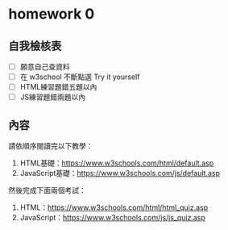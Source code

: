 # homework 0

## 自我檢核表

- [ ] 願意自己查資料
- [ ] 在 w3school 不斷點選 Try it yourself
- [ ] HTML練習題錯五題以內
- [ ] JS練習題錯兩題以內

## 內容

請依順序閱讀完以下教學：
1. HTML基礎：https://www.w3schools.com/html/default.asp
2. JavaScript基礎：https://www.w3schools.com/js/default.asp

然後完成下面兩個考試：
1. HTML：https://www.w3schools.com/html/html_quiz.asp
2. JavaScript：https://www.w3schools.com/js/js_quiz.asp